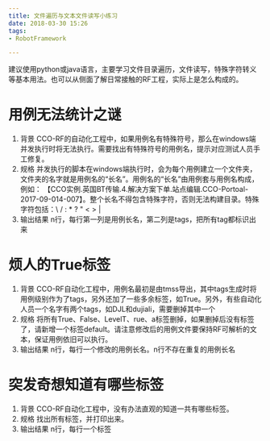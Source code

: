```yaml
---
title: 文件遍历与文本文件读写小练习
date: 2018-03-30 15:26
tags:
- RobotFramework

---
```

建议使用python或java语言，主要学习文件目录遍历，文件读写，特殊字符转义等基本用法。也可以从侧面了解日常接触的RF工程，实际上是怎么构成的。

# 用例无法统计之谜 
1. 背景
CCO-RF的自动化工程中，如果用例名有特殊符号，那么在windows端并发执行时将无法执行。需要找出有特殊符号的用例名，提示对应测试人员手工修复。
2. 规格
并发执行的脚本在windows端执行时，会为每个用例建立一个文件夹，文件夹的名字就是用例名的“长名”。用例名的“长名”由用例套与用例名构成，例如：	【CCO实例.英国BT传输.4.解决方案下单.站点编辑.CCO-Portoal-2017-09-014-007】。整个长名不得包含特殊字符，否则无法构建目录。特殊字符包括：\ / : * ? " < > |
3. 输出结果
n行，每行第一列是用例长名，第二列是tags，把所有tag都标识出来

# 烦人的True标签
1. 背景
CCO-RF自动化工程中，用例名最初是由tmss导出，其中tags生成时将用例级别作为了tags，另外还加了一些多余标签，如True。另外，有些自动化人员一个名字有两个tags，如DJL和dujiali，需要删掉其中一个
2. 规格
将所有True、False、LevelT、rue、a标签删掉，如果删掉后没有标签了，请新增一个标签default。请注意修改后的用例文件要保持RF可解析的文本，保证用例依旧可以执行。
3. 输出结果
n行，每行一个修改的用例长名。n行不存在重复的用例长名

# 突发奇想知道有哪些标签
1. 背景
CCO-RF自动化工程中，没有办法直观的知道一共有哪些标签。
2. 规格
找出所有标签，并打印出来。
3. 输出结果
n行，每行一个标签
